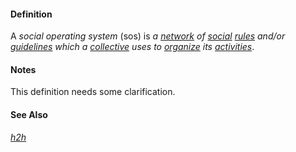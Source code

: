 #### Definition

A *social operating system* (sos) is *a [network](https://github.com/gcassel/Modular-Organizing-Terminology/blob/master/terms/network.md) of [social](https://github.com/gcassel/Modular-Organizing-Terminology/blob/master/terms/social.md) [rules](https://github.com/gcassel/Modular-Organizing-Terminology/blob/master/terms/rule.md) and/or [guidelines](https://github.com/gcassel/Modular-Organizing-Terminology/blob/master/terms/guideline.md) which a [collective](https://github.com/gcassel/Modular-Organizing-Terminology/blob/master/terms/collective.md) uses to [organize](https://github.com/gcassel/Modular-Organizing-Terminology/blob/master/terms/organize.md) its [activities](https://github.com/gcassel/Modular-Organizing-Terminology/blob/master/terms/activity.md)*.

#### Notes

This definition needs some clarification.

#### See Also

*[h2h](https://github.com/gcassel/Modular-Organizing-Terminology/blob/master/terms/h2h.md)*
